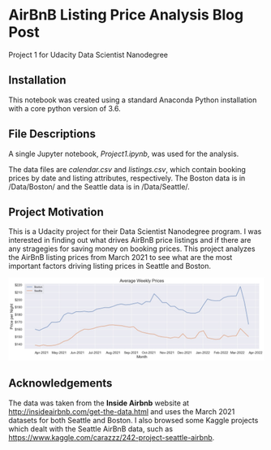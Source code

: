 # AirBnB Listing Price Analysis Blog Post
Project 1 for Udacity Data Scientist Nanodegree

## Installation
This notebook was created using a standard Anaconda Python installation with a core python version of 3.6.

## File Descriptions
A single Jupyter notebook, _Project1.ipynb_, was used for the analysis. 

The data files are _calendar.csv_ and _listings.csv_, which contain booking prices by date and listing attributes, respectively.  The Boston data is in /Data/Boston/ and the Seattle data is in /Data/Seattle/.  

## Project Motivation
This is a Udacity project for their Data Scientist Nanodegree program. I was interested in finding out what drives AirBnB price listings and if there are any stragegies for saving money on booking prices. This project analyzes the AirBnB listing prices from March 2021 to see what are the most important factors driving listing prices in Seattle and Boston.

![](Images/Avg%20Weekly%20Price%20by%20City.jpg)

## Acknowledgements
The data was taken from the **Inside Airbnb** website at http://insideairbnb.com/get-the-data.html and uses the March 2021 datasets for both Seattle and Boston. I also browsed some Kaggle projects which dealt with the Seattle AirBnB data, such as https://www.kaggle.com/carazzz/242-project-seattle-airbnb.
